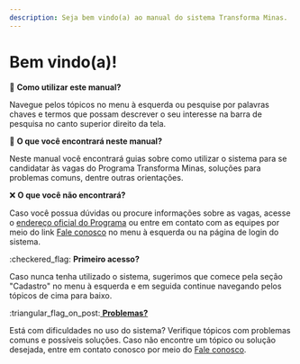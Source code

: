 ```yaml
---
description: Seja bem vindo(a) ao manual do sistema Transforma Minas.
---
```


# Bem vindo(a)!

:hammer: **Como utilizar este manual?**

Navegue pelos tópicos no menu à esquerda ou pesquise por palavras chaves e termos que possam descrever o seu interesse na barra de pesquisa no canto superior direito da tela.

:jigsaw: **O que você encontrará neste manual?**

Neste manual você encontrará guias sobre como utilizar o sistema para se candidatar às vagas do Programa Transforma Minas, soluções para problemas comuns, dentre outras orientações.&#x20;

:x: **O que você não encontrará?**

Caso você possua dúvidas ou procure informações sobre as vagas, acesse o [endereço oficial do Programa](https://www.mg.gov.br/transforma-minas) ou entre em contato com as equipes por meio do link [Fale conosco](https://www.mg.gov.br/transforma-minas/fale-conosco) no menu à esquerda ou na página de login do sistema.

:checkered\_flag: **Primeiro acesso?**

Caso nunca tenha utilizado o sistema, sugerimos que comece pela seção "Cadastro" no menu à esquerda e em seguida continue navegando pelos tópicos de cima para baixo.

:triangular\_flag\_on\_post:[ **Problemas?**](esta-com-problemas.md)

Está com dificuldades no uso do sistema? Verifique tópicos com problemas comuns e possíveis soluções. Caso não encontre um tópico ou solução desejada, entre em contato conosco por meio do [Fale conosco](https://www.mg.gov.br/transforma-minas/fale-conosco).
